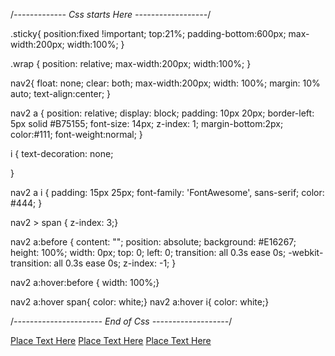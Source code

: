 <script src="https://ajax.googleapis.com/ajax/libs/jquery/3.1.1/jquery.min.js"></script>
<script>
  $(function() {
    //caches a jQuery object containing the header element
    var header = $("#wrap2");
    $(window).scroll(function() {
        var scroll = $(window).scrollTop();

        if (scroll >= 400) {
            header.addClass("sticky");
        } else {
            header.removeClass("sticky");
        }
	    
    });
	   

});
</script>

/*------------- Css starts Here ------------------*/

.sticky{
  position:fixed !important;
  top:21%;
  padding-bottom:600px;
  max-width:200px;
  width:100%;
}

.wrap {
  position: relative;
  max-width:200px;
  width:100%; 
}

nav2{
  float: none; 
  clear: both;
  max-width:200px;
  width: 100%; 
  margin: 10% auto;
  text-align:center;
}

nav2 a {
  position: relative;
  display: block;
  padding: 10px 20px;
  border-left: 5px solid #B75155;
  font-size: 14px;
  z-index: 1;
  margin-bottom:2px;
  color:#111;
  font-weight:normal;
}

i {
  text-decoration: none;
  
}

nav2 a i {
  padding: 15px 25px;
  font-family: 'FontAwesome', sans-serif;
  color: #444;
}

nav2 > span { z-index: 3;}

nav2 a:before {
  content: "";
  position: absolute; 
  background: #E16267;
  height: 100%;
  width: 0px;
  top: 0;
  left: 0;
  transition: all 0.3s ease 0s; 
  -webkit-transition: all 0.3s ease 0s; 
  z-index: -1;
}

nav2 a:hover:before { width: 100%;}

nav2 a:hover span{ color: white;}
nav2 a:hover i{ color: white;}



/*---------------------- End of Css -------------------*/


<!-- start of html -->

<div class="wrap" id="wrap2">
  <nav2>
	<a data-req="anchor" href="#this-is-the-anchor-tag"><span>Place Text Here</span></a>
	<a data-req="anchor" href="#this-is-the-anchor-tag"><span>Place Text Here</span></a>
	<a data-req="anchor" href="#this-is-the-anchor-tag"><span>Place Text Here</span></a>

  </nav2>
</div>
